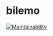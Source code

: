 # bilemo
[![Maintainability](https://api.codeclimate.com/v1/badges/c96bdd0f7420b58d38b2/maintainability)](https://codeclimate.com/github/graboiide/bilemo/maintainability)
